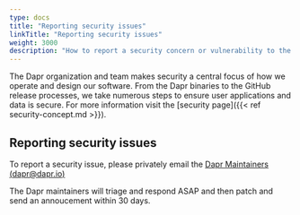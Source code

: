 ```yaml
---
type: docs
title: "Reporting security issues"
linkTitle: "Reporting security issues"
weight: 3000
description: "How to report a security concern or vulnerability to the Dapr maintainers."
---
```


The Dapr organization and team makes security a central focus of how we operate and design our software. From the Dapr binaries to the GitHub release processes, we take numerous steps to ensure user applications and data is secure. For more information visit the [security page]({{< ref security-concept.md >}}).

## Reporting security issues

To report a security issue, please privately email the [Dapr Maintainers (dapr@dapr.io)](mailto:dapr@dapr.io?subject=[Security%20Disclosure]:%20ISSUE%20TITLE)

The Dapr maintainers will triage and respond ASAP and then patch and send an annoucement within 30 days.
